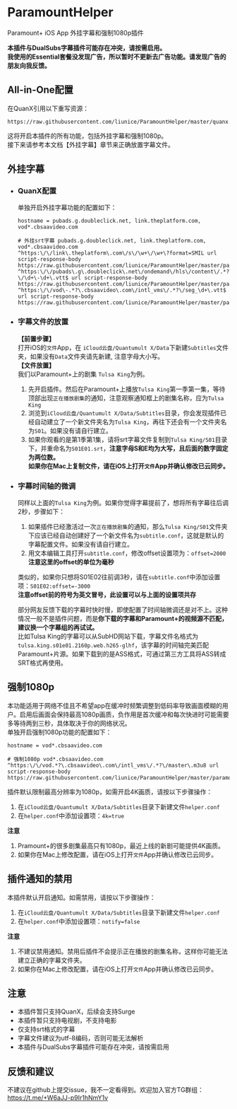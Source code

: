 # ParamountHelper

Paramount+ iOS App 外挂字幕和强制1080p插件

**本插件与DualSubs字幕插件可能存在冲突，请按需启用。**  
**我使用的Essential套餐没发现广告，所以暂时不更新去广告功能。请发现广告的朋友向我反馈。**

## All-in-One配置

在QuanX引用以下重写资源：
```
https://raw.githubusercontent.com/liunice/ParamountHelper/master/quanx.conf
```
这将开启本插件的所有功能，包括外挂字幕和强制1080p。  
接下来请参考本文档【外挂字幕】章节来正确放置字幕文件。

## 外挂字幕

- ### QuanX配置
  单独开启外挂字幕功能的配置如下：
  ```
  hostname = pubads.g.doubleclick.net, link.theplatform.com, vod*.cbsaavideo.com

  # 外挂srt字幕 pubads.g.doubleclick.net, link.theplatform.com, vod*.cbsaavideo.com
  ^https:\/\/link\.theplatform\.com\/s\/\w+\/\w+\?format=SMIL url script-response-body https://raw.githubusercontent.com/liunice/ParamountHelper/master/paramount_helper.js
  ^https:\/\/pubads\.g\.doubleclick\.net\/ondemand\/hls\/content\/.*?\/\d+\-\d+\.vtt$ url script-response-body https://raw.githubusercontent.com/liunice/ParamountHelper/master/paramount_helper.js
  ^https:\/\/vod\-.*?\.cbsaavideo\.com\/intl_vms\/.*?\/seg_\d+\.vtt$ url script-response-body https://raw.githubusercontent.com/liunice/ParamountHelper/master/paramount_helper.js
  ```

- ### 字幕文件的放置
  **【前置步骤】**  
  打开iOS的``文件``App，在 ``iCloud云盘/Quantumult X/Data``下新建``Subtitles``文件夹，如果没有``Data``文件夹请先新建, 注意字母大小写。  
  **【文件放置】**  
  我们以Paramount+上的剧集 ``Tulsa King``为例。  
  1. 先开启插件。然后在Paramount+上播放``Tulsa King``第一季第一集，等待顶部出现``正在播放剧集``的通知，注意观察通知框上的剧集名称，应为``Tulsa King``
  2. 浏览到``iCloud云盘/Quantumult X/Data/Subtitles``目录，你会发现插件已经自动建立了一个新文件夹名为``Tulsa King``，再往下还会有一个文件夹名为``S01``。如果没有请自行建立。
  3. 如果你观看的是第1季第1集，请将srt字幕文件复制到``Tulsa King/S01``目录下，并重命名为``S01E01.srt``，**注意字母S和E均为大写，且后面的数字固定为两位数。**  
  **如果你在Mac上复制文件，请在iOS上打开``文件``App并确认修改已云同步。**

- ### 字幕时间轴的微调
  同样以上面的``Tulsa King``为例。如果你觉得字幕提前了，想将所有字幕往后调2秒，步骤如下：  
  1. 如果插件已经激活过一次``正在播放剧集``的通知，那么``Tulsa King/S01``文件夹下应该已经自动创建好了一个新文件名为``subtitle.conf``，这就是默认的字幕配置文件。如果没有请自行建立。
  2. 用文本编辑工具打开``subtitle.conf``，修改offset设置项为：``offset=2000``  
     **注意这里的offset的单位为毫秒**

  类似的，如果你只想将S01E02往前调3秒，请在``subtitle.conf``中添加设置项：``S01E02:offset=-3000``  
     **注意offset前的符号为英文冒号，此设置可以与上面的设置项共存**
  
  部分网友反馈下载的字幕时快时慢，即使配置了时间轴微调还是对不上。这种情况一般不是插件问题，而是**你下载的字幕和Paramount+的视频源不匹配，建议换一个字幕组的再试试。**  
  比如Tulsa King的字幕可以从SubHD网站下载，字幕文件名格式为``tulsa.king.s01e01.2160p.web.h265-glhf``，该字幕的时间轴完美匹配Paramount+片源。如果下载到的是ASS格式，可通过第三方工具将ASS转成SRT格式再使用。

## 强制1080p
本功能适用于网络不佳且不希望app在缓冲时频繁调整到低码率导致画面模糊的用户。启用后画面会保持最高1080p画质，负作用是首次缓冲和每次快进时可能需要多等待两到三秒，具体取决于你的网络状况。  
单独开启强制1080p功能的配置如下：
```
hostname = vod*.cbsaavideo.com

# 强制1080p vod*.cbsaavideo.com
^https:\/\/vod.*?\.cbsaavideo\.com\/intl_vms\/.*?\/master\.m3u8 url script-response-body https://raw.githubusercontent.com/liunice/ParamountHelper/master/paramount_helper.js
```
插件默认限制最高分辨率为1080p，如需开启4K画质，请按以下步骤操作：
1. 在``iCloud云盘/Quantumult X/Data/Subtitles``目录下新建文件``helper.conf``
2. 在``helper.conf``中添加设置项：``4k=true``

**注意**
1. Pramount+的很多剧集最高只有1080p，最近上线的新剧可能提供4K画质。
2. 如果你在Mac上修改配置，请在iOS上打开``文件``App并确认修改已云同步。

## 插件通知的禁用

本插件默认开启通知。如需禁用，请按以下步骤操作：
1. 在``iCloud云盘/Quantumult X/Data/Subtitles``目录下新建文件``helper.conf``
2. 在``helper.conf``中添加设置项：``notify=false``

**注意**
1. 不建议禁用通知。禁用后插件不会提示正在播放的剧集名称，这样你可能无法建立正确的字幕文件夹。
2. 如果你在Mac上修改配置，请在iOS上打开``文件``App并确认修改已云同步。

## 注意
- 本插件暂只支持QuanX，后续会支持Surge
- 本插件暂只支持电视剧，不支持电影
- 仅支持srt格式的字幕
- 字幕文件建议为utf-8编码，否则可能无法解析
- 本插件与DualSubs字幕插件可能存在冲突，请按需启用

## 反馈和建议
不建议在github上提交issue，我不一定看得到。欢迎加入官方TG群组：https://t.me/+W6aJJ-p9Ir1hNmY1v